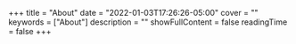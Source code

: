 +++
title = "About"
date = "2022-01-03T17:26:26-05:00"
cover = ""
keywords = ["About"]
description = ""
showFullContent = false
readingTime = false
+++
